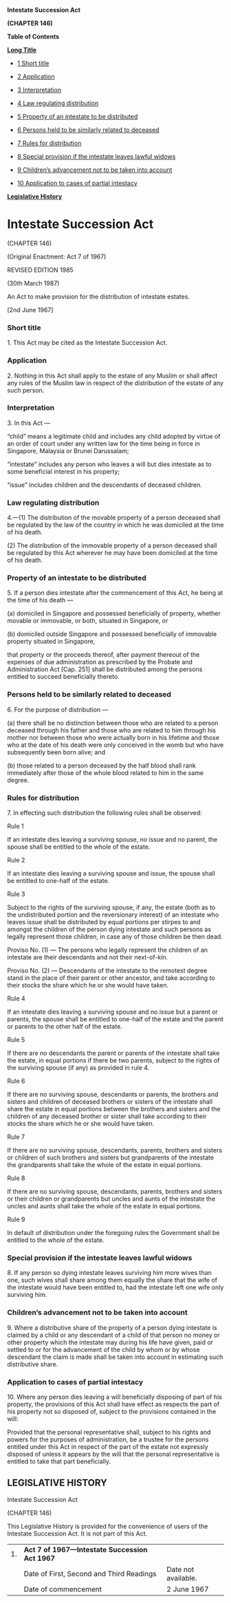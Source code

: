 **Intestate Succession Act**

**(CHAPTER 146)**

**Table of Contents**

[**Long Title**](#Intestate-Succession-Act)

- [1 Short title](#Short-title)

- [2 Application](#Application)

- [3 Interpretation](#Interpretation)

- [4 Law regulating distribution](#Law-regulating-distribution)

- [5 Property of an intestate to be distributed](#Property-of-an-intestate-to-be-distributed)

- [6 Persons held to be similarly related to deceased](#Persons-held-to-be-similarly-related-to-deceased)

- [7 Rules for distribution](#Rules-for-distribution)

- [8 Special provision if the intestate leaves lawful widows](#Special-provision-if-the-intestate-leaves-lawful-widows)

- [9 Children’s advancement not to be taken into account](#Children’s-advancement-not-to-be-taken-into-account)

- [10 Application to cases of partial intestacy](#Application-to-cases-of-partial-intestacy)

[**Legislative History**](#Legislative-History)

# Intestate Succession Act

(CHAPTER 146)

(Original Enactment: Act 7 of 1967)

REVISED EDITION 1985

(30th March 1987)

An Act to make provision for the distribution of intestate estates.

[2nd June 1967]

### Short title

1\. This Act may be cited as the Intestate Succession Act.

### Application

2\. Nothing in this Act shall apply to the estate of any Muslim or shall affect any rules of the Muslim law in respect of the distribution of the estate of any such person.

### Interpretation

3\. In this Act —

“child” means a legitimate child and includes any child adopted by virtue of an order of court under any written law for the time being in force in Singapore, Malaysia or Brunei Darussalam;

“intestate” includes any person who leaves a will but dies intestate as to some beneficial interest in his property;

“issue” includes children and the descendants of deceased children.

### Law regulating distribution

4\.—(1) The distribution of the movable property of a person deceased shall be regulated by the law of the country in which he was domiciled at the time of his death.

(2) The distribution of the immovable property of a person deceased shall be regulated by this Act wherever he may have been domiciled at the time of his death.

### Property of an intestate to be distributed

5\. If a person dies intestate after the commencement of this Act, he being at the time of his death —

(a) domiciled in Singapore and possessed beneficially of property, whether movable or immovable, or both, situated in Singapore, or

(b) domiciled outside Singapore and possessed beneficially of immovable property situated in Singapore,

that property or the proceeds thereof, after payment thereout of the expenses of due administration as prescribed by the Probate and Administration Act [Cap. 251] shall be distributed among the persons entitled to succeed beneficially thereto.

### Persons held to be similarly related to deceased

6\. For the purpose of distribution —

(a) there shall be no distinction between those who are related to a person deceased through his father and those who are related to him through his mother nor between those who were actually born in his lifetime and those who at the date of his death were only conceived in the womb but who have subsequently been born alive; and

(b) those related to a person deceased by the half blood shall rank immediately after those of the whole blood related to him in the same degree.

### Rules for distribution

7\. In effecting such distribution the following rules shall be observed:

Rule 1

If an intestate dies leaving a surviving spouse, no issue and no parent, the spouse shall be entitled to the whole of the estate.

Rule 2

If an intestate dies leaving a surviving spouse and issue, the spouse shall be entitled to one-half of the estate.

Rule 3

Subject to the rights of the surviving spouse, if any, the estate (both as to the undistributed portion and the reversionary interest) of an intestate who leaves issue shall be distributed by equal portions per stirpes to and amongst the children of the person dying intestate and such persons as legally represent those children, in case any of those children be then dead.

Proviso No. (1) — The persons who legally represent the children of an intestate are their descendants and not their next-of-kin.

Proviso No. (2) — Descendants of the intestate to the remotest degree stand in the place of their parent or other ancestor, and take according to their stocks the share which he or she would have taken.

Rule 4

If an intestate dies leaving a surviving spouse and no issue but a parent or parents, the spouse shall be entitled to one-half of the estate and the parent or parents to the other half of the estate.

Rule 5

If there are no descendants the parent or parents of the intestate shall take the estate, in equal portions if there be two parents, subject to the rights of the surviving spouse (if any) as provided in rule 4.

Rule 6

If there are no surviving spouse, descendants or parents, the brothers and sisters and children of deceased brothers or sisters of the intestate shall share the estate in equal portions between the brothers and sisters and the children of any deceased brother or sister shall take according to their stocks the share which he or she would have taken.

Rule 7

If there are no surviving spouse, descendants, parents, brothers and sisters or children of such brothers and sisters but grandparents of the intestate the grandparents shall take the whole of the estate in equal portions.

Rule 8

If there are no surviving spouse, descendants, parents, brothers and sisters or their children or grandparents but uncles and aunts of the intestate the uncles and aunts shall take the whole of the estate in equal portions.

Rule 9

In default of distribution under the foregoing rules the Government shall be entitled to the whole of the estate.

### Special provision if the intestate leaves lawful widows

8\. If any person so dying intestate leaves surviving him more wives than one, such wives shall share among them equally the share that the wife of the intestate would have been entitled to, had the intestate left one wife only surviving him.

### Children’s advancement not to be taken into account

9\. Where a distributive share of the property of a person dying intestate is claimed by a child or any descendant of a child of that person no money or other property which the intestate may during his life have given, paid or settled to or for the advancement of the child by whom or by whose descendant the claim is made shall be taken into account in estimating such distributive share.

### Application to cases of partial intestacy

10\. Where any person dies leaving a will beneficially disposing of part of his property, the provisions of this Act shall have effect as respects the part of his property not so disposed of, subject to the provisions contained in the will:

Provided that the personal representative shall, subject to his rights and powers for the purposes of administration, be a trustee for the persons entitled under this Act in respect of the part of the estate not expressly disposed of unless it appears by the will that the personal representative is entitled to take that part beneficially.

## LEGISLATIVE HISTORY

Intestate Succession Act

(CHAPTER 146)

This Legislative History is provided for the convenience of users of the Intestate Succession Act. It is not part of this Act.

||||
|:-|:-|:-|
|1.|**Act 7 of 1967—Intestate Succession Act 1967**|
||Date of First, Second and Third Readings|Date not available.|
||Date of commencement|2 June 1967|
